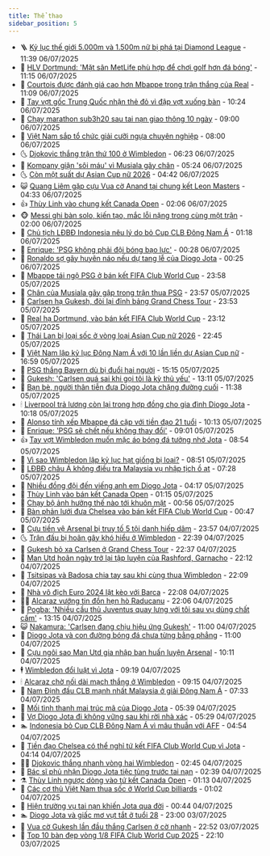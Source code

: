 ```yaml
---
title: Thể thao
sidebar_position: 5
---
```


<!-- vnexpress-the-thao:START -->
- 🪜 [Kỷ lục thế giới 5.000m và 1.500m nữ bị phá tại Diamond League](https://vnexpress.net/ky-luc-the-gioi-5-000m-va-1-500m-nu-bi-pha-tai-diamond-league-4910796.html) - 11:39 06/07/2025
- 🦩 [HLV Dortmund: &#39;Mặt sân MetLife phù hợp để chơi golf hơn đá bóng&#39;](https://vnexpress.net/hlv-dortmund-mat-san-metlife-phu-hop-de-choi-golf-hon-da-bong-4910785.html) - 11:15 06/07/2025
- 🧰 [Courtois được đánh giá cao hơn Mbappe trong trận thắng của Real](https://vnexpress.net/courtois-duoc-danh-gia-cao-hon-mbappe-trong-tran-thang-cua-real-4910747.html) - 11:09 06/07/2025
- 🤗 [Tay vợt gốc Trung Quốc nhận thẻ đỏ vì đập vợt xuống bàn](https://vnexpress.net/tay-vot-goc-trung-quoc-nhan-the-do-vi-dap-vot-xuong-ban-4910787.html) - 10:24 06/07/2025
- 🥳 [Chạy marathon sub3h20 sau tai nạn giao thông 10 ngày](https://vnexpress.net/chay-marathon-sub3h20-sau-tai-nan-giao-thong-10-ngay-4909012.html) - 09:00 06/07/2025
- 🦣 [Việt Nam sắp tổ chức giải cưỡi ngựa chuyên nghiệp](https://vnexpress.net/viet-nam-sap-to-chuc-giai-cuoi-ngua-chuyen-nghiep-4910763.html) - 08:00 06/07/2025
- 🌜 [Djokovic thắng trận thứ 100 ở Wimbledon](https://vnexpress.net/djokovic-thang-tran-thu-100-o-wimbledon-4910761.html) - 06:23 06/07/2025
- 🫶 [Kompany giận &#39;sôi máu&#39; vì Musiala gãy chân](https://vnexpress.net/kompany-gian-soi-mau-vi-musiala-gay-chan-4910719.html) - 05:24 06/07/2025
- 🌜 [Còn một suất dự Asian Cup nữ 2026](https://vnexpress.net/con-mot-suat-du-asian-cup-nu-2026-4910739.html) - 04:42 06/07/2025
- 😺 [Quang Liêm gặp cựu Vua cờ Anand tại chung kết Leon Masters](https://vnexpress.net/quang-liem-gap-cuu-vua-co-anand-tai-chung-ket-leon-masters-4910740.html) - 04:33 06/07/2025
- 👍 [Thùy Linh vào chung kết Canada Open](https://vnexpress.net/thuy-linh-vao-chung-ket-canada-open-4910693.html) - 02:06 06/07/2025
- 🐵 [Messi ghi bàn solo, kiến tạo, mắc lỗi nặng trong cùng một trận](https://vnexpress.net/messi-ghi-ban-solo-kien-tao-mac-loi-nang-trong-cung-mot-tran-4910684.html) - 02:00 06/07/2025
- 💫 [Chủ tịch LĐBĐ Indonesia nêu lý do bỏ Cup CLB Đông Nam Á](https://vnexpress.net/chu-tich-ldbd-indonesia-neu-ly-do-bo-cup-clb-dong-nam-a-4910574.html) - 01:18 06/07/2025
- 🦆 [Enrique: &#39;PSG không phải đội bóng bạo lực&#39;](https://vnexpress.net/enrique-psg-khong-phai-doi-bong-bao-luc-4910674.html) - 00:28 06/07/2025
- 🙉 [Ronaldo sợ gây huyên náo nếu dự tang lễ của Diogo Jota](https://vnexpress.net/ronaldo-so-gay-huyen-nao-neu-du-tang-le-cua-diogo-jota-4910664.html) - 00:25 06/07/2025
- 📝 [Mbappe tái ngộ PSG ở bán kết FIFA Club World Cup](https://vnexpress.net/mbappe-tai-ngo-psg-o-ban-ket-fifa-club-world-cup-4910667.html) - 23:58 05/07/2025
- 💯 [Chân của Musiala gãy gập trong trận thua PSG](https://vnexpress.net/chan-cua-musiala-gay-gap-trong-tran-thua-psg-4910663.html) - 23:57 05/07/2025
- 🌈 [Carlsen hạ Gukesh, đòi lại đỉnh bảng Grand Chess Tour](https://vnexpress.net/carlsen-ha-gukesh-doi-lai-dinh-bang-grand-chess-tour-4910673.html) - 23:53 05/07/2025
- 🦩 [Real hạ Dortmund, vào bán kết FIFA Club World Cup](https://vnexpress.net/real-ha-dortmund-vao-ban-ket-fifa-club-world-cup-4910665.html) - 23:12 05/07/2025
- 🐲 [Thái Lan bị loại sốc ở vòng loại Asian Cup nữ 2026](https://vnexpress.net/thai-lan-bi-loai-soc-o-vong-loai-asian-cup-nu-2026-4910658.html) - 22:45 05/07/2025
- 🌁 [Việt Nam lập kỷ lục Đông Nam Á với 10 lần liền dự Asian Cup nữ](https://vnexpress.net/viet-nam-lap-ky-luc-dong-nam-a-voi-10-lan-lien-du-asian-cup-nu-4910649.html) - 16:59 05/07/2025
- 💯 [PSG thắng Bayern dù bị đuổi hai người](https://vnexpress.net/truc-tiep-psg-vs-bayern-4910599.html) - 15:15 05/07/2025
- 🌝 [Gukesh: &#39;Carlsen quá sai khi gọi tôi là kỳ thủ yếu&#39;](https://vnexpress.net/gukesh-carlsen-qua-sai-khi-goi-toi-la-ky-thu-yeu-4910603.html) - 13:11 05/07/2025
- 🤖 [Bạn bè, người thân tiễn đưa Diogo Jota chặng đường cuối](https://vnexpress.net/tang-le-diogo-jota-4910592.html) - 11:38 05/07/2025
- 🕯 [Liverpool trả lương còn lại trong hợp đồng cho gia đình Diogo Jota](https://vnexpress.net/liverpool-tra-luong-con-lai-trong-hop-dong-cho-gia-dinh-diogo-jota-4910586.html) - 10:18 05/07/2025
- 🧰 [Alonso tính xếp Mbappe đá cặp với tiền đạo 21 tuổi](https://vnexpress.net/alonso-tinh-xep-mbappe-da-cap-voi-tien-dao-21-tuoi-4910577.html) - 10:13 05/07/2025
- 🥳 [Enrique: &#39;PSG sẽ chết nếu không thay đổi&#39;](https://vnexpress.net/enrique-psg-se-chet-neu-khong-thay-doi-4910560.html) - 09:01 05/07/2025
- 👍 [Tay vợt Wimbledon muốn mặc áo bóng đá tưởng nhớ Jota](https://vnexpress.net/tay-vot-wimbledon-muon-mac-ao-bong-da-tuong-nho-jota-4910516.html) - 08:54 05/07/2025
- 💪 [Vì sao Wimbledon lập kỷ lục hạt giống bị loại?](https://vnexpress.net/vi-sao-wimbledon-lap-ky-luc-hat-giong-bi-loai-4910503.html) - 08:51 05/07/2025
- 👹 [LĐBĐ châu Á không điều tra Malaysia vụ nhập tịch ồ ạt](https://vnexpress.net/ldbd-chau-a-khong-dieu-tra-malaysia-vu-nhap-tich-o-at-4910540.html) - 07:28 05/07/2025
- 🧰 [Nhiều đồng đội đến viếng anh em Diogo Jota](https://vnexpress.net/tang-le-diogo-jota-4910459.html) - 04:17 05/07/2025
- 🚀 [Thùy Linh vào bán kết Canada Open](https://vnexpress.net/thuy-linh-vao-ban-ket-canada-open-4910415.html) - 01:15 05/07/2025
- 🎃 [Chạy bộ ảnh hưởng thế nào tới khuôn mặt](https://vnexpress.net/chay-bo-anh-huong-the-nao-toi-khuon-mat-4910388.html) - 00:56 05/07/2025
- 🧰 [Bàn phản lưới đưa Chelsea vào bán kết FIFA Club World Cup](https://vnexpress.net/ban-phan-luoi-dua-chelsea-vao-ban-ket-fifa-club-world-cup-4910405-tong-thuat.html) - 00:47 05/07/2025
- 👀 [Cựu tiền vệ Arsenal bị truy tố 5 tội danh hiếp dâm](https://vnexpress.net/cuu-tien-ve-arsenal-bi-truy-to-5-toi-danh-hiep-dam-4910386.html) - 23:57 04/07/2025
- 🌜 [Trận đấu bị hoãn gây khó hiểu ở Wimbledon](https://vnexpress.net/tran-dau-bi-hoan-gay-kho-hieu-o-wimbledon-4910389.html) - 22:39 04/07/2025
- 🫶 [Gukesh bỏ xa Carlsen ở Grand Chess Tour](https://vnexpress.net/gukesh-bo-xa-carlsen-o-grand-chess-tour-4910387.html) - 22:37 04/07/2025
- 🦄 [Man Utd hoãn ngày trở lại tập luyện của Rashford, Garnacho](https://vnexpress.net/man-utd-hoan-ngay-tro-lai-tap-luyen-cua-rashford-garnacho-4910384.html) - 22:12 04/07/2025
- 🥳 [Tsitsipas và Badosa chia tay sau khi cùng thua Wimbledon](https://vnexpress.net/tsitsipas-va-badosa-chia-tay-sau-khi-cung-thua-wimbledon-4910385.html) - 22:09 04/07/2025
- 🐲 [Nhà vô địch Euro 2024 lật kèo với Barca](https://vnexpress.net/nha-vo-dich-euro-2024-lat-keo-voi-barca-4910383.html) - 22:08 04/07/2025
- 🧑‍🏫 [Alcaraz vướng tin đồn hẹn hò Raducanu](https://vnexpress.net/alcaraz-vuong-tin-don-hen-ho-raducanu-4910332.html) - 22:06 04/07/2025
- 🤔 [Pogba: &#39;Nhiều cầu thủ Juventus quay lưng với tôi sau vụ dùng chất cấm&#39;](https://vnexpress.net/pogba-nhieu-cau-thu-juventus-quay-lung-voi-toi-sau-vu-dung-chat-cam-4910320.html) - 13:15 04/07/2025
- 😺 [Nakamura: &#39;Carlsen đang chịu hiệu ứng Gukesh&#39;](https://vnexpress.net/nakamura-carlsen-dang-chiu-hieu-ung-gukesh-4910184.html) - 11:00 04/07/2025
- 💪 [Diogo Jota và con đường bóng đá chưa từng bằng phẳng](https://vnexpress.net/diogo-jota-va-con-duong-bong-da-chua-tung-bang-phang-4909804.html) - 11:00 04/07/2025
- 💼 [Cựu ngôi sao Man Utd gia nhập ban huấn luyện Arsenal](https://vnexpress.net/cuu-ngoi-sao-man-utd-gia-nhap-ban-huan-luyen-arsenal-4910255.html) - 10:11 04/07/2025
- 🕴 [Wimbledon đổi luật vì Jota](https://vnexpress.net/wimbledon-doi-luat-vi-jota-4910132.html) - 09:19 04/07/2025
- 🕯 [Alcaraz chờ nối dài mạch thắng ở Wimbledon](https://vnexpress.net/alcaraz-cho-noi-dai-mach-thang-o-wimbledon-4910186.html) - 09:15 04/07/2025
- 📝 [Nam Định đấu CLB mạnh nhất Malaysia ở giải Đông Nam Á](https://vnexpress.net/nam-dinh-dau-clb-manh-nhat-malaysia-o-giai-dong-nam-a-4910115.html) - 07:33 04/07/2025
- 🧐 [Mối tình thanh mai trúc mã của Diogo Jota](https://vnexpress.net/moi-tinh-thanh-mai-truc-ma-cua-diogo-jota-4910061.html) - 05:39 04/07/2025
- 🙉 [Vợ Diogo Jota đi không vững sau khi rời nhà xác](https://vnexpress.net/vo-diogo-jota-di-khong-vung-sau-khi-roi-nha-xac-4910101.html) - 05:29 04/07/2025
- 🏊 [Indonesia bỏ Cup CLB Đông Nam Á vì mâu thuẫn với AFF](https://vnexpress.net/indonesia-bo-cup-clb-dong-nam-a-vi-mau-thuan-voi-aff-4909967.html) - 04:54 04/07/2025
- 🌊 [Tiền đạo Chelsea có thể nghỉ tứ kết FIFA Club World Cup vì Jota](https://vnexpress.net/tien-dao-chelsea-co-the-nghi-tu-ket-fifa-club-world-cup-vi-jota-4910013.html) - 04:14 04/07/2025
- 👨‍🏫 [Djokovic thắng nhanh vòng hai Wimbledon](https://vnexpress.net/djokovic-thang-nhanh-vong-hai-wimbledon-4909982.html) - 02:45 04/07/2025
- 🥷 [Bác sĩ phủ nhận Diogo Jota tiệc tùng trước tai nạn](https://vnexpress.net/bac-si-phu-nhan-diogo-jota-tiec-tung-truoc-tai-nan-4909928.html) - 02:39 04/07/2025
- ⚗️ [Thùy Linh ngược dòng vào tứ kết Canada Open](https://vnexpress.net/thuy-linh-nguoc-dong-vao-tu-ket-canada-open-4909902.html) - 01:13 04/07/2025
- 🌮 [Các cơ thủ Việt Nam thua sốc ở World Cup billiards](https://vnexpress.net/cac-co-thu-viet-nam-thua-soc-o-world-cup-billiards-4909884.html) - 01:02 04/07/2025
- 🤩 [Hiện trường vụ tai nạn khiến Jota qua đời](https://vnexpress.net/hien-truong-vu-tai-nan-khien-jota-qua-doi-4909871.html) - 00:44 04/07/2025
- 🏊 [Diogo Jota và giấc mơ vụt tắt ở tuổi 28](https://vnexpress.net/diogo-jota-va-giac-mo-vut-tat-o-tuoi-28-4909861.html) - 23:00 03/07/2025
- 🐎 [Vua cờ Gukesh lần đầu thắng Carlsen ở cờ nhanh](https://vnexpress.net/vua-co-gukesh-lan-dau-thang-carlsen-o-co-nhanh-4909862.html) - 22:52 03/07/2025
- 💫 [Top 10 bàn đẹp vòng 1/8 FIFA Club World Cup 2025](https://vnexpress.net/top-10-ban-dep-vong-1-8-fifa-club-world-cup-2025-4909855.html) - 22:10 03/07/2025<!-- vnexpress-the-thao:END -->

